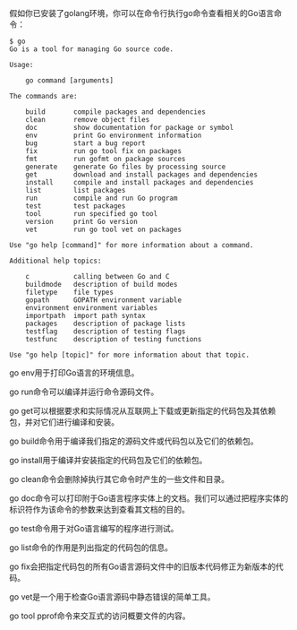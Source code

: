 假如你已安装了golang环境，你可以在命令行执行go命令查看相关的Go语言命令：
```
$ go
Go is a tool for managing Go source code.

Usage:

    go command [arguments]

The commands are:

    build       compile packages and dependencies
    clean       remove object files
    doc         show documentation for package or symbol
    env         print Go environment information
    bug         start a bug report
    fix         run go tool fix on packages
    fmt         run gofmt on package sources
    generate    generate Go files by processing source
    get         download and install packages and dependencies
    install     compile and install packages and dependencies
    list        list packages
    run         compile and run Go program
    test        test packages
    tool        run specified go tool
    version     print Go version
    vet         run go tool vet on packages

Use "go help [command]" for more information about a command.

Additional help topics:

    c           calling between Go and C
    buildmode   description of build modes
    filetype    file types
    gopath      GOPATH environment variable
    environment environment variables
    importpath  import path syntax
    packages    description of package lists
    testflag    description of testing flags
    testfunc    description of testing functions

Use "go help [topic]" for more information about that topic.
```
go env用于打印Go语言的环境信息。

go run命令可以编译并运行命令源码文件。

go get可以根据要求和实际情况从互联网上下载或更新指定的代码包及其依赖包，并对它们进行编译和安装。

go build命令用于编译我们指定的源码文件或代码包以及它们的依赖包。

go install用于编译并安装指定的代码包及它们的依赖包。

go clean命令会删除掉执行其它命令时产生的一些文件和目录。

go doc命令可以打印附于Go语言程序实体上的文档。我们可以通过把程序实体的标识符作为该命令的参数来达到查看其文档的目的。

go test命令用于对Go语言编写的程序进行测试。

go list命令的作用是列出指定的代码包的信息。

go fix会把指定代码包的所有Go语言源码文件中的旧版本代码修正为新版本的代码。

go vet是一个用于检查Go语言源码中静态错误的简单工具。

go tool pprof命令来交互式的访问概要文件的内容。
